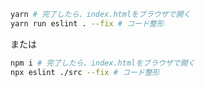 ```bash
yarn # 完了したら、index.htmlをブラウザで開く
yarn run eslint . --fix # コード整形
```

または

```bash
npm i # 完了したら、index.htmlをブラウザで開く
npx eslint ./src --fix # コード整形
```
